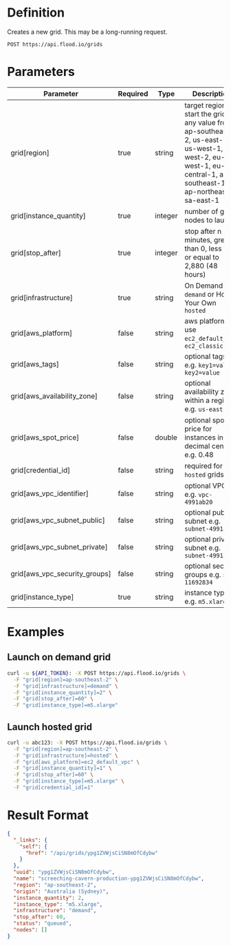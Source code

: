 # Definition

Creates a new grid. This may be a long-running request.

    POST https://api.flood.io/grids

# Parameters

| Parameter | Required | Type | Description |
| --------- | -------- | ---- | ----------- |
| grid[region] | true | string |  target region to start the grid in, any value from ap-southeast-2, us-east-1, us-west-1, us-west-2, eu-west-1, eu-central-1, ap-southeast-1, ap-northeast-1, sa-east-1 |
| grid[instance_quantity] | true | integer | number of grid nodes to launch |
| grid[stop_after] | true | integer | stop after n minutes, greater than 0, less than or equal to 2,880 (48 hours) |
| grid[infrastructure] | true | string |  On Demand `demand` or Host Your Own `hosted` |
| grid[aws_platform] | false | string | aws platform to use `ec2_default_vpc`, `ec2_classic` |
| grid[aws_tags] | false | string | optional tags e.g. `key1=value, key2=value` |
| grid[aws_availability_zone] | false | string | optional availability zone within a region e.g. `us-east-1a` |
| grid[aws_spot_price] | false | double | optional spot price for instances in decimal cents e.g. 0.48 |
| grid[credential_id] | false | string | required for `hosted` grids |
| grid[aws_vpc_identifier] | false | string | optional VPC ID e.g. `vpc-4991ab20` |
| grid[aws_vpc_subnet_public] | false | string | optional public subnet e.g. `subnet-4991ab21` |
| grid[aws_vpc_subnet_private] | false | string | optional private subnet e.g. `subnet-4991ab22` |
| grid[aws_vpc_security_groups] | false | string | optional security groups e.g. `sg-11692834` |
| grid[instance_type] | true | string | instance type e.g. `m5.xlarge` |

# Examples

## Launch on demand grid

```sh
curl -u ${API_TOKEN}: -X POST https://api.flood.io/grids \
  -F "grid[region]=ap-southeast-2" \
  -F "grid[infrastructure]=demand" \
  -F "grid[instance_quantity]=2" \
  -F "grid[stop_after]=60" \
  -F "grid[instance_type]=m5.xlarge"
```

## Launch hosted grid

```sh
curl -u abc123: -X POST https://api.flood.io/grids \
  -F "grid[region]=ap-southeast-2" \
  -F "grid[infrastructure]=hosted" \
  -F "grid[aws_platform]=ec2_default_vpc" \
  -F "grid[instance_quantity]=1" \
  -F "grid[stop_after]=60" \
  -F "grid[instance_type]=m5.xlarge" \
  -F "grid[credential_id]=1"
```

# Result Format

```json
{
  "_links": {
    "self": {
      "href": "/api/grids/ypg1ZVWjsCiSN8mOfCdybw"
    }
  },
  "uuid": "ypg1ZVWjsCiSN8mOfCdybw",
  "name": "screeching-cavern-production-ypg1ZVWjsCiSN8mOfCdybw",
  "region": "ap-southeast-2",
  "origin": "Australia (Sydney)",
  "instance_quantity": 2,
  "instance_type": "m5.xlarge",
  "infrastructure": "demand",
  "stop_after": 60,
  "status": "queued",
  "nodes": []
}
```
